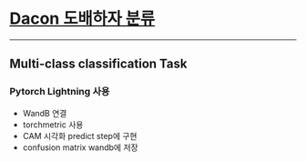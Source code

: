 # [Dacon 도배하자 분류](https://dacon.io/en/competitions/official/236082/overview/description)

---

## Multi-class classification Task


### Pytorch Lightning 사용
- WandB 연결
- torchmetric 사용
- CAM 시각화 predict step에 구현
- confusion matrix wandb에 저장

